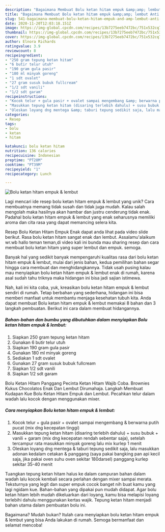 ```yaml
---
description: "Bagaimana Membuat Bolu ketan hitam empuk &amp;amp; lembut Anti Gagal"
title: "Bagaimana Membuat Bolu ketan hitam empuk &amp;amp; lembut Anti Gagal"
slug: 541-bagaimana-membuat-bolu-ketan-hitam-empuk-and-amp-lembut-anti-gagal
date: 2020-11-20T12:03:18.151Z
image: https://img-global.cpcdn.com/recipes/13b7275eeb7472bc/751x532cq70/bolu-ketan-hitam-empuk-lembut-foto-resep-utama.jpg
thumbnail: https://img-global.cpcdn.com/recipes/13b7275eeb7472bc/751x532cq70/bolu-ketan-hitam-empuk-lembut-foto-resep-utama.jpg
cover: https://img-global.cpcdn.com/recipes/13b7275eeb7472bc/751x532cq70/bolu-ketan-hitam-empuk-lembut-foto-resep-utama.jpg
author: Elnora Richards
ratingvalue: 3.9
reviewcount: 8
recipeingredient:
- "250 gram tepung ketan hitam"
- "6 butir telur utuh"
- "190 gram gula pasir"
- "180 ml minyak goreng"
- "1 sdt ovalet"
- "27 gram susuk bubuk fullcream"
- "1/2 sdt vanili"
- "1/2 sdt garam"
recipeinstructions:
- "Kocok telur + gula pasir + ovalet sampai mengembang &amp; berwarna putih pucat (mix dng kecepatan tinggi)"
- "Masukkan tepung ketan hitam (disaring terlebih dahulu) + susu bubuk + vanili + garam (mix dng kecepatan rendah sebentar saja), setelah tercampur rata masukkan minyak goreng lalu mix kurlep 1 menit"
- "Oleskan loyang dng mentega &amp; taburi tepung sedikit saja, lalu masukkan adonan kedalam cetakan &amp; panggang (saya pakai bangking pan api kecil saja, jika pakai oven suhu oven sekitar 180darsel) panggang kurlep sekitar 35-40 menit"
categories:
- Resep
tags:
- bolu
- ketan
- hitam

katakunci: bolu ketan hitam 
nutrition: 136 calories
recipecuisine: Indonesian
preptime: "PT28M"
cooktime: "PT39M"
recipeyield: "1"
recipecategory: Lunch

---
```



![Bolu ketan hitam empuk &amp; lembut](https://img-global.cpcdn.com/recipes/13b7275eeb7472bc/751x532cq70/bolu-ketan-hitam-empuk-lembut-foto-resep-utama.jpg)

Lagi mencari ide resep bolu ketan hitam empuk &amp; lembut yang unik? Cara membuatnya memang tidak susah dan tidak juga mudah. Kalau salah mengolah maka hasilnya akan hambar dan justru cenderung tidak enak. Padahal bolu ketan hitam empuk &amp; lembut yang enak seharusnya memiliki aroma dan cita rasa yang dapat memancing selera kita.

Resep Bolu Ketan Hitam Empuk Enak dapat anda lihat pada video slide berikut. Rasa bolu ketan hitam sangat enak dan lembut. Assalamu&#39;alaikum wr.wb hallo teman teman,di video kali ini bunda mau sharing resep dan cara membuat bolu ketan hitam yang super lembut dan empuk. semoga.

Banyak hal yang sedikit banyak mempengaruhi kualitas rasa dari bolu ketan hitam empuk &amp; lembut, mulai dari jenis bahan, kedua pemilihan bahan segar hingga cara membuat dan menghidangkannya. Tidak usah pusing kalau mau menyiapkan bolu ketan hitam empuk &amp; lembut enak di rumah, karena asal sudah tahu triknya maka hidangan ini bisa jadi sajian istimewa.


Nah, kali ini kita coba, yuk, kreasikan bolu ketan hitam empuk &amp; lembut sendiri di rumah. Tetap berbahan yang sederhana, hidangan ini bisa memberi manfaat untuk membantu menjaga kesehatan tubuh kita. Anda dapat membuat Bolu ketan hitam empuk &amp; lembut memakai 8 bahan dan 3 langkah pembuatan. Berikut ini cara dalam membuat hidangannya.

<!--inarticleads1-->

##### Bahan-bahan dan bumbu yang dibutuhkan dalam menyiapkan Bolu ketan hitam empuk &amp; lembut:

1. Siapkan 250 gram tepung ketan hitam
1. Gunakan 6 butir telur utuh
1. Siapkan 190 gram gula pasir
1. Gunakan 180 ml minyak goreng
1. Sediakan 1 sdt ovalet
1. Gunakan 27 gram susuk bubuk fullcream
1. Siapkan 1/2 sdt vanili
1. Siapkan 1/2 sdt garam


Bolu Ketan Hitam Panggang Pecinta Ketan Hitam Wajib Coba. Brownies Kukus Chocolatos Enak Dan Lembut Dirumahaja. Langkah Membuat Kudapan Kue Bolu Ketan Hitam Empuk dan Lembut. Pecahkan telur dalam wadah lalu kocok dengan menggunakan mixer. 

<!--inarticleads2-->

##### Cara menyiapkan Bolu ketan hitam empuk &amp; lembut:

1. Kocok telur + gula pasir + ovalet sampai mengembang &amp; berwarna putih pucat (mix dng kecepatan tinggi)
1. Masukkan tepung ketan hitam (disaring terlebih dahulu) + susu bubuk + vanili + garam (mix dng kecepatan rendah sebentar saja), setelah tercampur rata masukkan minyak goreng lalu mix kurlep 1 menit
1. Oleskan loyang dng mentega &amp; taburi tepung sedikit saja, lalu masukkan adonan kedalam cetakan &amp; panggang (saya pakai bangking pan api kecil saja, jika pakai oven suhu oven sekitar 180darsel) panggang kurlep sekitar 35-40 menit


Tuangkan tepung ketan hitam halus ke dalam campuran bahan dalam wadah lalu kocok kembali secara perlahan dengan mixer sampai merata. Teksturnya yang legit dan super empuk cocok banget nih buat kamu yang lagi ngidam kue. Bahan-bahan yang dipakai pun mudah didapat. Agar bolu ketan hitam lebih mudah dikeluarkan dari loyang, kamu bisa melapisi loyang terlebihi dahulu menggunakan kertas wajik. Tepung ketan hitam menjadi bahan utama dalam pembuatan bolu ini. 

Bagaimana? Mudah bukan? Itulah cara menyiapkan bolu ketan hitam empuk &amp; lembut yang bisa Anda lakukan di rumah. Semoga bermanfaat dan selamat mencoba!
